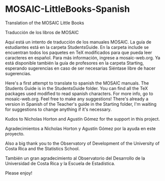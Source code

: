 # MOSAIC-LittleBooks-Spanish
Translation of the MOSAIC Little Books

Traducción de los libros de MOSAIC

Aquí está un intento de traducción de los manuales MOSAIC. La guía de estudiantes está en la carpeta StudentsGuide.
En la carpeta include se encuentran todos los paquetes en TeX modificados para que pueda leer caracteres en español.
Para más información, ingrese a mosaic-web.org. Ya está disponible también la guía de profesores en la carpeta Starting,
esperando sugerencias en caso de ser necesarias
Siéntase libre de hacer sugerencias.

Here's a first attempt to translate to spanish the MOSAIC manuals. The Students Guide is in the StudentsGuide folder.
You can find all the TeX packages used modified to read spanish characters. For more info, go to mosaic-web.org.
Feel free to make any suggestions! There's already a version in Spanish of the Teacher's guide in the Starting folder,
I'm waiting for suggestions to change anything if it's necessary. 

Kudos to Nicholas Horton and Agustín Gómez for the support in this project.

Agradecimientos a Nicholas Horton y Agustín Gómez por la ayuda en este proyecto.

Also a big thank you to the Observatory of Development of the University of Costa Rica and the Statistics School.

También un gran agradecimiento al Observatorio del Desarrollo de la Universidad de Costa Rica y la Escuela de Estadística.

Please enjoy!
